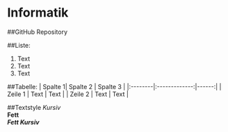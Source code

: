 # Informatik

##GitHub Repository 

##Liste:
1. Text
2. Text
3. Text

##Tabelle:
| Spalte 1|   Spalte 2      |  Spalte 3 |
|:--------|:-------------:|------:|
| Zeile 1 |  Text | Text |
| Zeile 2 |  Text | Text |

##Textstyle
*Kursiv*   
**Fett**   
***Fett Kursiv***   
